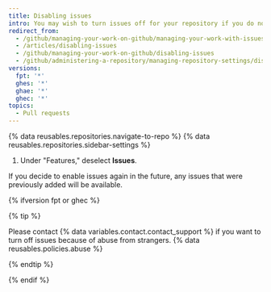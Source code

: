 ```yaml
---
title: Disabling issues
intro: You may wish to turn issues off for your repository if you do not accept contributions or bug reports.
redirect_from:
  - /github/managing-your-work-on-github/managing-your-work-with-issues-and-pull-requests/disabling-issues
  - /articles/disabling-issues
  - /github/managing-your-work-on-github/disabling-issues
  - /github/administering-a-repository/managing-repository-settings/disabling-issues
versions:
  fpt: '*'
  ghes: '*'
  ghae: '*'
  ghec: '*'
topics:
  - Pull requests
---
```

{% data reusables.repositories.navigate-to-repo %}
{% data reusables.repositories.sidebar-settings %}
1. Under "Features," deselect **Issues**.

If you decide to enable issues again in the future, any issues that were previously added will be available.

{% ifversion fpt or ghec %}

{% tip %}

Please contact {% data variables.contact.contact_support %} if you want to turn off issues because of abuse from strangers.
{% data reusables.policies.abuse %}

{% endtip %}

{% endif %}

